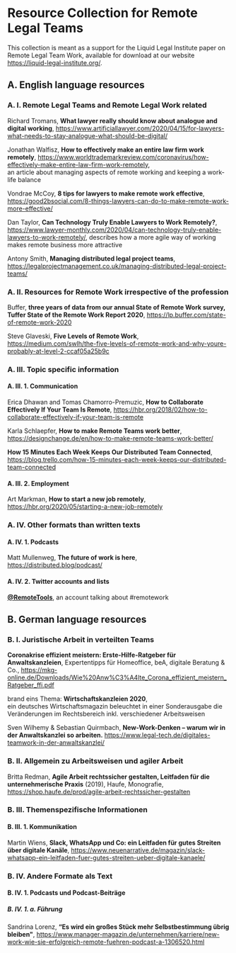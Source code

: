 # Resource Collection for Remote Legal Teams

This collection is meant as a support for the Liquid Legal Institute paper on Remote Legal Team Work, available for download at our website https://liquid-legal-institute.org/. 

## A. English language resources 

### A. I. Remote Legal Teams and Remote Legal Work related 

Richard Tromans, **What lawyer really should know about analogue and digital working**, https://www.artificiallawyer.com/2020/04/15/for-lawyers-what-needs-to-stay-analogue-what-should-be-digital/ 

Jonathan Walfisz, **How to effectively make an entire law firm work remotely**, https://www.worldtrademarkreview.com/coronavirus/how-effectively-make-entire-law-firm-work-remotely,  
an article about managing aspects of remote working and keeping a work-life balance 

Vondrae McCoy, **8 tips for lawyers to make remote work effective**, https://good2bsocial.com/8-things-lawyers-can-do-to-make-remote-work-more-effective/ 

Dan Taylor, **Can Technology Truly Enable Lawyers to Work Remotely?**, 
https://www.lawyer-monthly.com/2020/04/can-technology-truly-enable-lawyers-to-work-remotely/, 
describes how a more agile way of working makes remote business more attractive 

Antony Smith, **Managing distributed legal project teams**, https://legalprojectmanagement.co.uk/managing-distributed-legal-project-teams/ 

### A. II. Resources for Remote Work irrespective of the profession 

Buffer, **three years of data from our annual State of Remote Work survey, Tuffer State of the Remote Work Report 2020**, https://lp.buffer.com/state-of-remote-work-2020    

Steve Glaveski, **Five Levels of Remote Work**,  
https://medium.com/swlh/the-five-levels-of-remote-work-and-why-youre-probably-at-level-2-ccaf05a25b9c 

### A. III. Topic specific information 

#### A. III. 1. Communication 

Erica Dhawan and Tomas Chamorro-Premuzic, **How to Collaborate Effectively If Your Team Is Remote**, https://hbr.org/2018/02/how-to-collaborate-effectively-if-your-team-is-remote 

Karla Schlaepfer, **How to make Remote Teams work better**, https://designchange.de/en/how-to-make-remote-teams-work-better/ 

**How 15 Minutes Each Week Keeps Our Distributed Team Connected**, https://blog.trello.com/how-15-minutes-each-week-keeps-our-distributed-team-connected 

#### A. III. 2. Employment 

Art Markman, **How to start a new job remotely**, 
https://hbr.org/2020/05/starting-a-new-job-remotely 

### A. IV. Other formats than written texts 

#### A. IV. 1. Podcasts 

Matt Mullenweg, **The future of work is here**, https://distributed.blog/podcast/ 

#### A. IV. 2. Twitter accounts and lists 

**[@RemoteTools](https://twitter.com/RemoteTools)**, an account talking about #remotework 

 

 

## B. German language resources 

 

### B. I. Juristische Arbeit in verteilten Teams 

**Coronakrise effizient meistern: Erste-Hilfe-Ratgeber für Anwaltskanzleien**, 
Expertentipps für Homeoffice, beA, digitale Beratung & Co., 
https://mkg-online.de/Downloads/Wie%20Anw%C3%A4lte_Corona_effizient_meistern_Ratgeber_ffi.pdf 

brand eins Thema: **Wirtschaftskanzleien 2020**,  
ein deutsches Wirtschaftsmagazin beleuchtet in einer Sonderausgabe die Veränderungen im Rechtsbereich inkl. verschiedener Arbeitsweisen 

Sven Wilhemy & Sebastian Quirmbach, **New-Work-Denken – warum wir in der Anwaltskanzlei so arbeiten.** https://www.legal-tech.de/digitales-teamwork-in-der-anwaltskanzlei/ 

 

### B. II. Allgemein zu Arbeitsweisen und agiler Arbeit 

Britta Redman, **Agile Arbeit rechtssicher gestalten, Leitfaden für die unternehmerische Praxis** (2019), Haufe, Monografie, https://shop.haufe.de/prod/agile-arbeit-rechtssicher-gestalten 

 

### B. III. Themenspezifische Informationen 

#### B. III. 1. Kommunikation 

Martin Wiens, **Slack, WhatsApp und Co: ein Leitfaden für gutes Streiten über digitale Kanäle**, 
https://www.neuenarrative.de/magazin/slack-whatsapp-ein-leitfaden-fuer-gutes-streiten-ueber-digitale-kanaele/ 

 

### B. IV. Andere Formate als Text 

#### B. IV. 1. Podcasts und Podcast-Beiträge 

##### B. IV. 1. a. Führung 

Sandrina Lorenz, **“Es wird ein großes Stück mehr Selbstbestimmung übrig bleiben"**, https://www.manager-magazin.de/unternehmen/karriere/new-work-wie-sie-erfolgreich-remote-fuehren-podcast-a-1306520.html 
